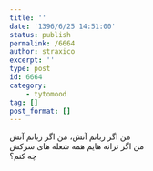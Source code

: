 ```yaml
---
title: ''
date: '1396/6/25 14:51:00'
status: publish
permalink: /6664
author: straxico
excerpt: ''
type: post
id: 6664
category:
    - tytomood
tag: []
post_format: []
---
```

من اگر زبانم آتش، من اگر زبانم آتش  
من اگر ترانه هایم همه شعله های سرکش  
چه کنم؟